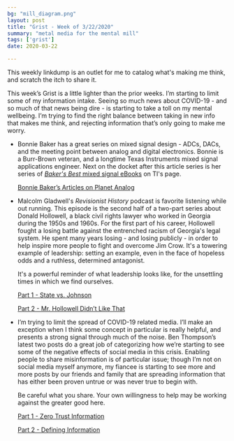 ```yaml
---
bg: "mill_diagram.png"
layout: post
title: "Grist - Week of 3/22/2020"
summary: "metal media for the mental mill"
tags: ['grist']
date: 2020-03-22

---
```


This weekly linkdump is an outlet for me to catalog what's making me think, and scratch the itch to share it. 

This week’s Grist is a little lighter than the prior weeks. I’m starting to limit some of my information intake. Seeing so much news about COVID-19 - and so much of that news being dire - is starting to take a toll on my mental wellbeing. I’m trying to find the right balance between taking in new info that makes me think, and rejecting information that’s only going to make me worry. 

- Bonnie Baker has a great series on mixed signal design - ADCs, DACs, and the meeting point between analog and digital electronics. Bonnie is a Burr-Brown veteran, and a longtime Texas Instruments mixed signal applications engineer. Next on the docket after this article series is her series of [_Baker's Best_ mixed signal eBooks](http://www.ti.com/analog-circuit/bonnie-baker-ebook.html) on TI's page. 

  

  [Bonnie Baker’s Articles on Planet Analog](https://www.planetanalog.com/author/bonnie-baker/)

- Malcolm Gladwell's _Revisionist History_ podcast is favorite listening while out running. This episode is the second half of a two-part series about Donald Hollowell, a black civil rights lawyer who worked in Georgia during the 1950s and 1960s. For the first part of his career, Hollowell fought a losing battle against the entrenched racism of Georgia's legal system. He spent many years losing - and losing publicly - in order to help inspire more people to fight and overcome Jim Crow. It's a towering example of leadership: setting an example, even in the face of hopeless odds and a ruthless, determined antagonist. 

  

  It's a powerful reminder of what leadership looks like, for the unsettling times in which we find ourselves.

  

  [Part 1 - State vs. Johnson](http://revisionisthistory.com/episodes/17-state-v-johnson)

  [Part 2 - Mr. Hollowell Didn’t Like That](http://revisionisthistory.com/episodes/18-mr-hollowell-didnt-like-that)

- I’m trying to limit the spread of COVID-19 related media. I’ll make an exception when I think some concept in particular is really helpful, and presents a strong signal through much of the noise. Ben Thompson’s latest two posts do a great job of categorizing how we’re starting to see some of the negative effects of social media in this crisis. Enabling people to share misinformation is of particular issue; though I’m not on social media myself anymore, my fiancee is starting to see more and more posts by our friends and family that are spreading information that has either been proven untrue or was never true to begin with. 

  

  Be careful what you share. Your own willingness to help may be working against the greater good here. 

  

  [Part 1 - Zero Trust Information](https://stratechery.com/2020/zero-trust-information/)

  [Part 2 - Defining Information](https://stratechery.com/2020/defining-information/)